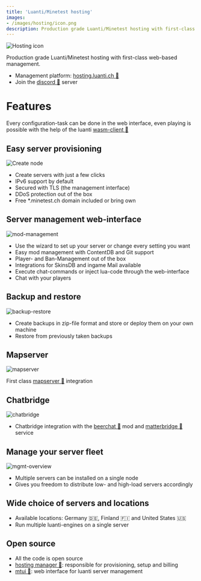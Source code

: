 ```yaml
---
title: 'Luanti/Minetest hosting'
images:
- /images/hosting/icon.png
description: Production grade Luanti/Minetest hosting with first-class web-based management
---
```


![Hosting icon](/images/hosting/icon.png)

Production grade Luanti/Minetest hosting with first-class web-based management.

* Management platform: [hosting.luanti.ch 🔗](https://hosting.luanti.ch)
* Join the [discord 🔗](https://discord.gg/Xj62fUbQkn) server

# Features

Every configuration-task can be done in the web interface, even playing is possible with the help of the luanti [wasm-client 🔗](https://github.com/paradust7/minetest-wasm)

## Easy server provisioning

![Create node](/images/hosting/create-node.png)

* Create servers with just a few clicks
* IPv6 support by default
* Secured with TLS (the management interface)
* DDoS protection out of the box
* Free *.minetest.ch domain included or bring own

## Server management web-interface

![mod-management](/images/hosting/mod-management.png)

* Use the wizard to set up your server or change every setting you want
* Easy mod management with ContentDB and Git support
* Player- and Ban-Management out of the box
* Integrations for SkinsDB and ingame Mail available
* Execute chat-commands or inject lua-code through the web-interface
* Chat with your players

## Backup and restore

![backup-restore](/images/hosting/backup-restore.png)

* Create backups in zip-file format and store or deploy them on your own machine
* Restore from previously taken backups

## Mapserver

![mapserver](/images/hosting/mapserver.png)

First class [mapserver 🔗](https://github.com/minetest-mapserver/mapserver) integration

## Chatbridge

![chatbridge](/images/hosting/chatbridge.png)

* Chatbridge integration with the [beerchat 🔗](https://content.luanti.org/packages/mt-mods/beerchat/) mod and [matterbridge 🔗](https://github.com/42wim/matterbridge) service

## Manage your server fleet

![mgmt-overview](/images/hosting/mgmt-overview.png)

* Multiple servers can be installed on a single node
* Gives you freedom to distribute low- and high-load servers accordingly

## Wide choice of servers and locations

* Available locations: Germany 🇩🇪, Finland 🇫🇮 and United States 🇺🇸
* Run multiple luanti-engines on a single server

## Open source

* All the code is open source
* [hosting manager 🔗](https://github.com/luanti-hosting/mt-hosting-manager): responsible for provisioning, setup and billing
* [mtui 🔗](https://github.com/minetest-go/mtui): web interface for luanti server management
